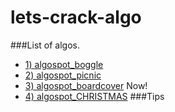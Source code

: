 lets-crack-algo
===============


###List of algos.
- [1) algospot_boggle](https://algospot.com/judge/problem/read/BOGGLE) 
- [2) algospot_picnic](https://algospot.com/judge/problem/read/PICNIC) 
- [3) algospot_boardcover](https://algospot.com/judge/problem/read/BOARDCOVER) Now!
- [4) algospot_CHRISTMAS](https://algospot.com/judge/problem/read/CHRISTMAS)
###Tips

